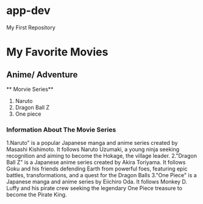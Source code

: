 # app-dev
My First Repository
# My Favorite Movies
## Anime/ Adventure
** Morvie Series**
1. Naruto
2. Dragon Ball Z
3. One piece
### Information About The Movie Series
1.Naruto" is a popular Japanese manga and anime series created by Masashi Kishimoto. It follows Naruto Uzumaki, a young ninja seeking recognition and aiming to become the Hokage, the village leader.
2."Dragon Ball Z" is a Japanese anime series created by Akira Toriyama. It follows Goku and his friends defending Earth from powerful foes, featuring epic battles, transformations, and a quest for the Dragon Balls
3."One Piece" is a Japanese manga and anime series by Eiichiro Oda. It follows Monkey D. Luffy and his pirate crew seeking the legendary One Piece treasure to become the Pirate King.
